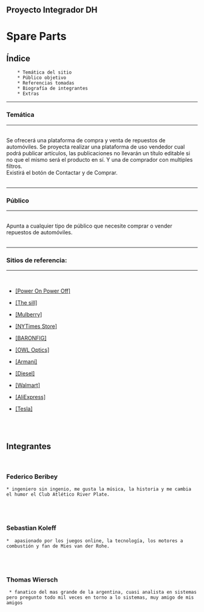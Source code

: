 ## Proyecto Integrador DH
# **Spare Parts**

## Índice

        * Temática del sitio
        * Público objetivo
        * Referencias tomadas
        * Biografía de integrantes
        * Extras
---
### Temática
---

<br>
Se ofrecerá una plataforma de compra y venta de repuestos de automóviles. Se proyecta realizar una plataforma de uso vendedor cual podrá publicar artículos, las publicaciones no llevarán un título editable si no que el mismo será el producto en sí. Y una de comprador con multiples filtros.
<br>
Existirá el botón de Contactar y de Comprar.
<br>
<br>

---
### Público
---

<br>
Apunta a cualquier tipo de público que necesite comprar o vender repuestos de automóviles.
<br>
<br>

---
### Sitios de referencia:
---

<br>

* <a href="https://poweronpoweroff.com/">[Power On Power Off]</a> 

* <a href="https://www.thesill.com/?ref=ecommdesign">[The sill]</a>

* <a href="https://www.mulberry.com/ar/ ">[Mulberry]</a>

* <a href="https://store.nytimes.com/ ">[NYTimes Store]</a>

* <a href="https://www.baronfig.com/ ">[BARONFIG]</a>

* <a href="https://www.owloptics.com/en/shop">[OWL Optics]</a>

* <a href="https://www.armani.com/us/armanicom">[Armani]</a>

* <a href="https://shop.diesel.com/en/">[Diesel]</a>

* <a href="https://www.walmart.com/">[Walmart]</a>

* <a href="https://es.aliexpress.com/">[AliExpress]</a>

* <a href="https://shop.tesla.com/?tesref=true">[Tesla]</a>

<br>
<br>

## Integrantes
<br>

### Federico Beribey
    * ingeniero sin ingenio, me gusta la música, la historia y me cambia el humor el Club Atlético River Plate.
<br>
<br>

### Sebastian Koleff
    *  apasionado por los juegos online, la tecnología, los motores a combustión y fan de Mies van der Rohe.
<br>
<br>

### Thomas Wiersch
     * fanatico del mas grande de la argentina, cuasi analista en sistemas pero pregunto todo mil veces en torno a lo sistemas, muy amigo de mis amigos
